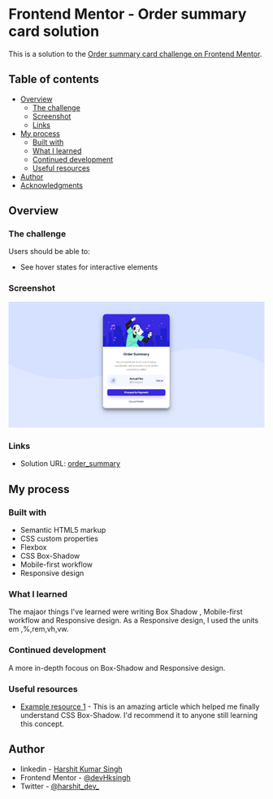 # Frontend Mentor - Order summary card solution

This is a solution to the [Order summary card challenge on Frontend Mentor](https://www.frontendmentor.io/challenges/order-summary-component-QlPmajDUj).

## Table of contents

- [Overview](#overview)
  - [The challenge](#the-challenge)
  - [Screenshot](#screenshot)
  - [Links](#links)
- [My process](#my-process)
  - [Built with](#built-with)
  - [What I learned](#what-i-learned)
  - [Continued development](#continued-development)
  - [Useful resources](#useful-resources)
- [Author](#author)
- [Acknowledgments](#acknowledgments)


## Overview

### The challenge

Users should be able to:

- See hover states for interactive elements

### Screenshot

![](./images/Screenshot.png)



### Links

- Solution URL: [order_summary](https://github.com/devHksingh/order_summary)


## My process

### Built with

- Semantic HTML5 markup
- CSS custom properties
- Flexbox
- CSS Box-Shadow 
- Mobile-first workflow
- Responsive design



### What I learned

The majaor things I've learned were writing Box Shadow , Mobile-first workflow and Responsive design.
As a Responsive design, I used the units em ,%,rem,vh,vw.





### Continued development

A more in-depth focous on Box-Shadow and Responsive design.



### Useful resources

- [Example resource 1](https://www.youtube.com/watch?v=-JNRQ5HjNeI) - This is an amazing article which helped me finally understand CSS Box-Shadow. I'd recommend it to anyone still learning this concept.



## Author

- linkedin - [Harshit Kumar Singh](https://www.linkedin.com/in/harshitkrsingh)
- Frontend Mentor - [@devHksingh](https://www.frontendmentor.io/profile/yourusername)
- Twitter - [@harshit_dev_](https://www.twitter.com/harshit_dev_)



